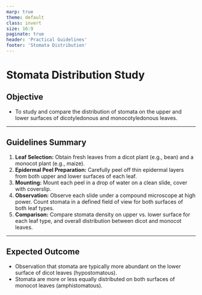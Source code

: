 ```yaml
---
marp: true
theme: default
class: invert
size: 16:9
paginate: true
header: 'Practical Guidelines'
footer: 'Stomata Distribution'
---
```


# Stomata Distribution Study

## Objective

*   To study and compare the distribution of stomata on the upper and lower surfaces of dicotyledonous and monocotyledonous leaves.

---

## Guidelines Summary

1.  **Leaf Selection:** Obtain fresh leaves from a dicot plant (e.g., bean) and a monocot plant (e.g., maize).
2.  **Epidermal Peel Preparation:** Carefully peel off thin epidermal layers from both upper and lower surfaces of each leaf.
3.  **Mounting:** Mount each peel in a drop of water on a clean slide, cover with coverslip.
4.  **Observation:** Observe each slide under a compound microscope at high power. Count stomata in a defined field of view for both surfaces of both leaf types.
5.  **Comparison:** Compare stomata density on upper vs. lower surface for each leaf type, and overall distribution between dicot and monocot leaves.

---

## Expected Outcome

*   Observation that stomata are typically more abundant on the lower surface of dicot leaves (hypostomatous).
*   Stomata are more or less equally distributed on both surfaces of monocot leaves (amphistomatous).
